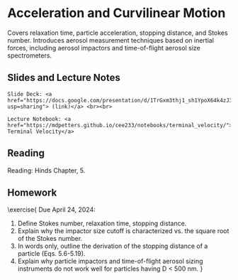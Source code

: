 # Acceleration and Curvilinear Motion 

Covers relaxation time, particle acceleration, stopping distance, and Stokes number. Introduces aerosol measurement techniques based on inertial forces, including aerosol impactors and time-of-flight aerosol size spectrometers. 

## Slides and Lecture Notes

~~~
Slide Deck: <a href="https://docs.google.com/presentation/d/1TrGxm3thj1_sh1YpoX64k4zJ3e55cfxLLnm2YIJKVh8/edit?usp=sharing"> (link)</a> <br><br>
~~~

~~~
Lecture Notebook: <a href="https://mdpetters.github.io/cee233/notebooks/terminal_velocity/"> Terminal Velocity</a>
~~~

## Reading 
Reading: Hinds Chapter, 5.

## Homework

\exercise{
Due April 24, 2024: 

1. Define Stokes number, relaxation time, stopping distance.
2. Explain why the impactor size cutoff is characterized vs. the square root of the Stokes number.
3. In words only, outline the derivation of the stopping distance of a particle (Eqs. 5.6-5.19).
4. Explain why particle impactors and time-of-flight aerosol sizing instruments do not work well for particles having D < 500 nm.
}
